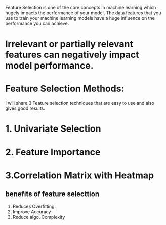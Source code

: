 Feature Selection is one of the core concepts in machine learning 
which hugely impacts the performance of your model. 
The data features that you use to train your machine learning models have a huge influence on the performance you can achieve.

# Irrelevant or partially relevant features can negatively impact model performance.
# Feature Selection Methods:

I will share 3 Feature selection techniques that are easy to use and also gives good results.

# 1. Univariate Selection

# 2. Feature Importance

# 3.Correlation Matrix with Heatmap

## benefits of feature selecttion
 1.  Reduces Overfitting:
 2.  Improve Accuracy
 3.  Reduce algo. Complexity
